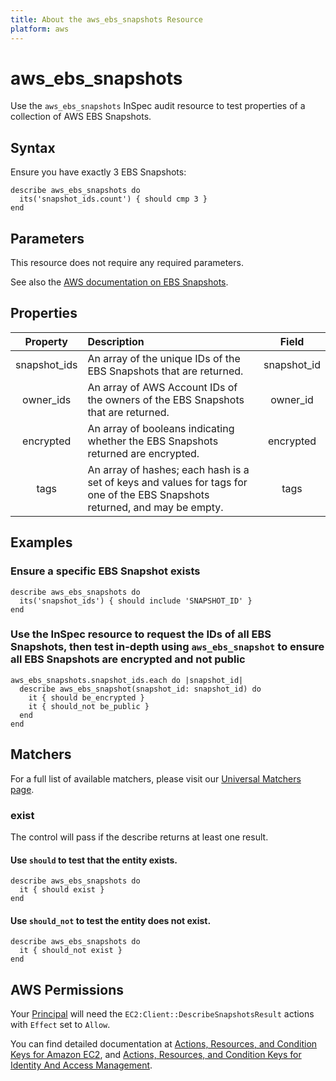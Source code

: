 ```yaml
---
title: About the aws_ebs_snapshots Resource
platform: aws
---
```


# aws\_ebs\_snapshots

Use the `aws_ebs_snapshots` InSpec audit resource to test properties of a collection of AWS EBS Snapshots.

## Syntax

 Ensure you have exactly 3 EBS Snapshots:

    describe aws_ebs_snapshots do
      its('snapshot_ids.count') { should cmp 3 }
    end

## Parameters

This resource does not require any required parameters.

See also the [AWS documentation on EBS Snapshots](https://docs.aws.amazon.com/AWSEC2/latest/UserGuide/EBSsnapshots.html).

## Properties

| Property  | Description | Field |
| :---: | :--- | :---: |
| snapshot_ids | An array of the unique IDs of the EBS Snapshots that are returned. | snapshot_id |
| owner_ids | An array of AWS Account IDs of the owners of the EBS Snapshots that are returned. | owner_id |
| encrypted | An array of booleans indicating whether the EBS Snapshots returned are encrypted. | encrypted |
| tags | An array of hashes; each hash is a set of keys and values for tags for one of the EBS Snapshots returned, and may be empty. | tags |

## Examples

### Ensure a specific EBS Snapshot exists

    describe aws_ebs_snapshots do
      its('snapshot_ids') { should include 'SNAPSHOT_ID' }
    end

### Use the InSpec resource to request the IDs of all EBS Snapshots, then test in-depth using `aws_ebs_snapshot` to ensure all EBS Snapshots are encrypted and not public

    aws_ebs_snapshots.snapshot_ids.each do |snapshot_id|
      describe aws_ebs_snapshot(snapshot_id: snapshot_id) do
        it { should be_encrypted }
        it { should_not be_public }
      end
    end

## Matchers

For a full list of available matchers, please visit our [Universal Matchers page](https://www.inspec.io/docs/reference/matchers/).

### exist

The control will pass if the describe returns at least one result.

#### Use `should` to test that the entity exists.

    describe aws_ebs_snapshots do
      it { should exist }
    end

#### Use `should_not` to test the entity does not exist.

    describe aws_ebs_snapshots do
      it { should_not exist }
    end

## AWS Permissions

Your [Principal](https://docs.aws.amazon.com/IAM/latest/UserGuide/intro-structure.html#intro-structure-principal) will need the `EC2:Client::DescribeSnapshotsResult` actions with `Effect` set to `Allow`.

You can find detailed documentation at [Actions, Resources, and Condition Keys for Amazon EC2](https://docs.aws.amazon.com/IAM/latest/UserGuide/list_amazonec2.html), and [Actions, Resources, and Condition Keys for Identity And Access Management](https://docs.aws.amazon.com/IAM/latest/UserGuide/list_identityandaccessmanagement.html).
